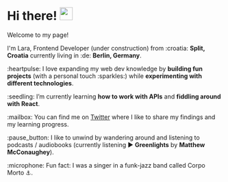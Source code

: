 <h1> Hi there! <img src="https://emojis.slackmojis.com/emojis/images/1577305505/7373/hand_wave.gif?1577305505" width="30"/></h1>

<p>Welcome to my page!</p>

<p>I'm Lara, Frontend Developer (under construction) from :croatia: <b>Split, Croatia</b> currently living in :de: <b>Berlin, Germany</b>. </p>

<p>:heartpulse: I love expanding my web dev knowledge by <b>building fun projects</b> (with a personal touch :sparkles:) while <b>experimenting with different technologies</b>.</p>

<p>:seedling: I’m currently learning <b>how to work with APIs</b> and <b>fiddling around with React</b>.</p>

<p>:mailbox: You can find me on <a href="https://twitter.com/lara_isak">Twitter</a> where I like to share my findings and my learning progress.</p>

<p>:pause_button: I like to unwind by wandering around and listening to podcasts / audiobooks (currently listening ▶️ <b>Greenlights</b> by <b>Matthew McConaughey</b>).</p>

<p>:microphone: Fun fact: I was a singer in a funk-jazz band called Corpo Morto ⚓.</p>
